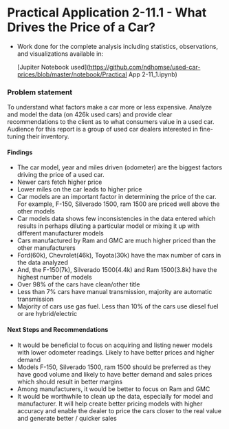 # Practical Application 2-11.1 - What Drives the Price of a Car? #
* Work done for the complete analysis including statistics, observations, and visualizations available in:

    [Jupiter Notebook used](https://github.com/ndhomse/used-car-prices/blob/master/notebook/Practical App 2-11_1.ipynb)
### Problem statement ###
To understand what factors make a car more or less expensive. Analyze and model the data (on 426k used cars) and provide clear recommendations to the client as to what consumers value in a used car.
Audience for this report is a group of used car dealers interested in fine-tuning their inventory.

#### Findings ####
* The car model, year and miles driven (odometer) are the biggest factors driving the price of a used car.
* Newer cars fetch higher price
* Lower miles on the car leads to higher price
* Car models are an important factor in determining the price of the car. For example, F-150, Silverado 1500, ram 1500 are priced well above the other models
* Car models data shows few inconsistencies in the data entered which results in perhaps diluting a particular model or mixing it up with different manufacturer models
* Cars manufactured by Ram and GMC are much higher priced than the other manufacturers
* Ford(60k), Chevrolet(46k), Toyota(30k) have the max number of cars in the data analyzed
* And, the F-150(7k), Silverado 1500(4.4k) and Ram 1500(3.8k) have the highest number of models
* Over 98% of the cars have clean/other title
* Less than 7% cars have manual transmission, majority are automatic transmission
* Majority of cars use gas fuel. Less than 10% of the cars use diesel fuel or are hybrid/electric


#### Next Steps and Recommendations ####
* It would be beneficial to focus on acquiring and listing newer models with lower odometer readings. Likely to have better prices and higher demand
* Models F-150, Silverado 1500, ram 1500 should be preferred as they have good volume and likely to have better demand and sales prices which should result in better margins
* Among manufacturers, it would be better to focus on Ram and GMC
* It would be worthwhile to clean up the data, especially for model and manufacturer. It will help create better pricing models with higher accuracy and enable the dealer to price the cars closer to the real value and generate better / quicker sales


